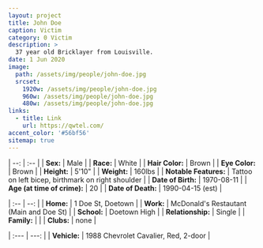 ```yaml
---
layout: project
title: John Doe
caption: Victim
category: 0 Victim
description: >
  37 year old Bricklayer from Louisville.
date: 1 Jun 2020
image: 
  path: /assets/img/people/john-doe.jpg
  srcset: 
    1920w: /assets/img/people/john-doe.jpg
    960w: /assets/img/people/john-doe.jpg
    480w: /assets/img/people/john-doe.jpg
links:
  - title: Link
    url: https://qwtel.com/
accent_color: '#56bf56'
sitemap: true
---
```


| --: | :-- |
| **Sex:** | Male |
| **Race:** | White |
| **Hair Color:** | Brown |
| **Eye Color:** | Brown |
| **Height:** | 5'10" |
| **Weight:** | 160lbs |
| **Notable Features:** | Tattoo on left bicep, birthmark on right shoulder |
| **Date of Birth:** | 1970-08-11 |
| **Age (at time of crime):** | 20 |
| **Date of Death:** | 1990-04-15 (est) |

| :-- | --: |
| **Home:** | 1 Doe St, Doetown |
| **Work:** | McDonald's Restautant (Main and Doe St) |
| **School:** | Doetown High |
| **Relationship:** | Single |
| **Family:** | |
| **Clubs:** | none |


| :--- | ---: |
| **Vehicle:** | 1988 Chevrolet Cavalier, Red, 2-door |
